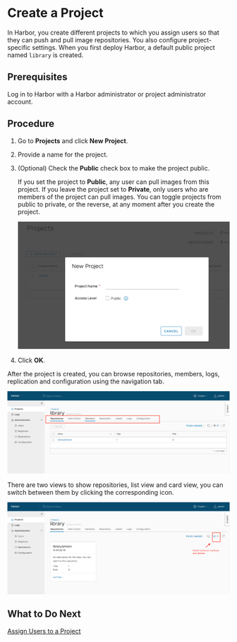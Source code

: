 # Create a Project

In Harbor, you create different projects to which you assign users so that they can push and pull image repositories. You also configure project-specific settings. When you first deploy Harbor, a default public project named `library` is created. 

## Prerequisites

Log in to Harbor with a Harbor administrator or project administrator account.

## Procedure

1. Go to  **Projects** and click **New Project**.
1. Provide a name for the project.
1. (Optional) Check the **Public** check box to make the project public.

   If you set the project to **Public**, any user can pull images from this project. If you leave the project set to **Private**, only users who are members of the project can pull images. You can toggle projects from public to private, or the reverse, at any moment after you create the project.
   
   ![create project](../img/new_create_project.png)  
   
5. Click **OK**.

After the project is created, you can browse repositories, members, logs, replication and configuration using the navigation tab.

![browse project](../img/new_browse_project.png)

There are two views to show repositories, list view and card view, you can switch between them by clicking the corresponding icon.

![browse repositories](../img/browse_project_repositories.png)

## What to Do Next

[Assign Users to a Project](add_users.md)